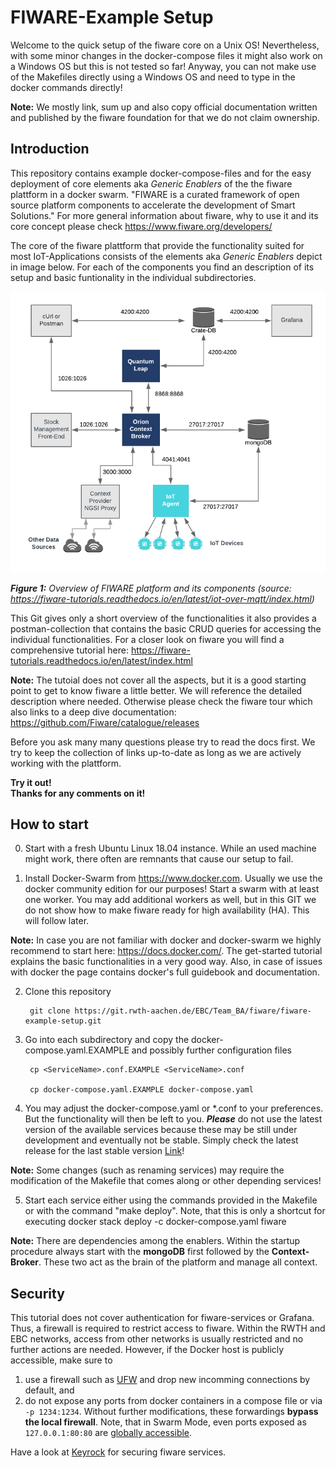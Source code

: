 # FIWARE-Example Setup

Welcome to the quick setup of the fiware core on a Unix OS! Nevertheless, with some minor changes in the docker-compose files it might also work on a Windows OS but this is not tested so far! Anyway, you can not make use of the Makefiles directly using a Windows OS and need to type in the docker commands directly!

**Note:** We mostly link, sum up and also copy official documentation written and published by the fiware foundation for that we do not claim ownership.

## Introduction

This repository contains example docker-compose-files and for the easy
deployment of core elements aka *Generic Enablers* of the the fiware plattform in a docker swarm. "FIWARE is a curated framework of open source platform components to accelerate the development of Smart Solutions." For more general information about fiware, why to use it and its core concept please check https://www.fiware.org/developers/ <br>

The core of the fiware plattform that provide the functionality suited for most
IoT-Applications consists of the elements aka *Generic Enablers* depict in image below. For each of the components you find an description of its setup and basic funtionality in the individual subdirectories.

![Overview of the core generic enablers of fiware](docs/figures/Overview.png)

***Figure 1:*** *Overview of FIWARE platform and its components (_source_: https://fiware-tutorials.readthedocs.io/en/latest/iot-over-mqtt/index.html)*

This Git gives only a short overview of the functionalities it also provides
a postman-collection that contains the basic CRUD queries for accessing the individual functionalities. For a closer look on fiware you will find a comprehensive tutorial here:
https://fiware-tutorials.readthedocs.io/en/latest/index.html

**Note:** The tutoial does not cover all the aspects, but it is a good starting point to get to know fiware a little better. We will reference the detailed description where needed. Otherwise please check the fiware tour which also links to a deep dive documentation:
https://github.com/Fiware/catalogue/releases

Before you ask many many questions please try to read the docs first. We try to keep the collection of links up-to-date as long as we are actively working with the plattform.
<br>

**Try it out!<br>
Thanks for any comments on it!**

## How to start

0. Start with a fresh Ubuntu Linux 18.04 instance. While an used machine might work, there often are remnants that cause our setup to fail.

1. Install Docker-Swarm from https://www.docker.com. Usually we use the docker community edition for our purposes! Start a swarm with at least one worker. You may add additional workers as well, but in this GIT we do not show how to make fiware ready for high availability (HA). This will follow later.

  **Note:** In case you are not familiar with docker and docker-swarm we highly recommend to start here: https://docs.docker.com/. The get-started tutorial explains the basic functionalities in a very good way. Also, in case of issues with docker the page contains docker's full guidebook and documentation.

2. Clone this repository

        git clone https://git.rwth-aachen.de/EBC/Team_BA/fiware/fiware-example-setup.git

3. Go into each subdirectory and copy the docker-compose.yaml.EXAMPLE and possibly further configuration files

        cp <ServiceName>.conf.EXAMPLE <ServiceName>.conf

        cp docker-compose.yaml.EXAMPLE docker-compose.yaml

4. You may adjust the docker-compose.yaml or *.conf to your preferences. But the
functionality will then be left to you. **_Please_** do not use the latest version of
the available services because these may be still under development and
eventually not be stable. Simply check the latest release for the last stable version [Link](https://github.com/FIWARE/catalogue/releases)!

  **Note:** Some changes (such as renaming services) may require the modification of the Makefile that comes along or other depending services!

5. Start each service either using the commands provided in the Makefile or with the command
        "make deploy".
Note, that this is only a shortcut for executing
        docker stack deploy -c docker-compose.yaml fiware

  **Note:** There are dependencies among the enablers. Within the startup procedure always start with the **mongoDB** first followed by the **Context-Broker**. These two act as the brain of the platform and manage all context.

## Security

This tutorial does not cover authentication for fiware-services or Grafana.
Thus, a firewall is required to restrict access to fiware.
Within the RWTH and EBC networks, access from other networks is usually restricted and no further actions are needed.
However, if the Docker host is publicly accessible, make sure to
  1. use a firewall such as [UFW](https://www.digitalocean.com/community/tutorials/how-to-set-up-a-firewall-with-ufw-on-ubuntu-18-04) and drop new incomming connections by default, and
  2. do not expose any ports from docker containers in a compose file or via `-p 1234:1234`. Without further modifications, these forwardings __bypass the local firewall__. Note, that in Swarm Mode, even ports exposed as `127.0.0.1:80:80` are [globally accessible](https://github.com/moby/moby/issues/32299#issuecomment-290978794).

Have a look at [Keyrock](https://fiware-idm.readthedocs.io/en/latest/) for securing fiware services.
